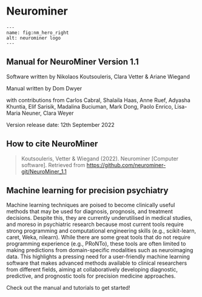 # Neurominer

```{figure} Images/nm_hero_right.png
---
name: fig:nm_hero_right
alt: neurominer logo
---
```
## Manual for NeuroMiner Version 1.1

Software written by Nikolaos Koutsouleris, Clara Vetter & Ariane Wiegand

Manual written by Dom Dwyer

with contributions from
Carlos Cabral, Shalaila Haas, Anne Ruef, Adyasha Khuntia, Elif Sarisik, Madalina Buciuman, Mark Dong, Paolo Enrico, Lisa-Maria Neuner, Clara Weyer

Version release date: 12th September 2022

## How to cite NeuroMiner

> Koutsouleris, Vetter & Wiegand (2022). Neurominer [Computer software]. Retrieved from https://github.com/neurominer-git/NeuroMiner_1.1


## Machine learning for precision psychiatry

Machine learning techniques are poised to become clinically useful
methods that may be used for diagnosis, prognosis, and treatment
decisions. Despite this, they are currently underutilised in medical
studies, and moreso in psychiatric research because most current tools
require strong programming and computational engineering skills (e.g.,
scikit-learn, caret, Weka, nilearn). While there are some great tools
that do not require programming experience (e.g., PRoNTo), these tools
are often limited to making predictions from domain-specific modalities
such as neuroimaging data. This highlights a pressing need for a
user-friendly machine learning software that makes advanced methods
available to clinical researchers from different fields, aiming at
collaboratively developing diagnostic, predictive, and prognostic tools
for precision medicine approaches.

Check out the manual and tutorials to get started!

```{tableofcontents}
```
